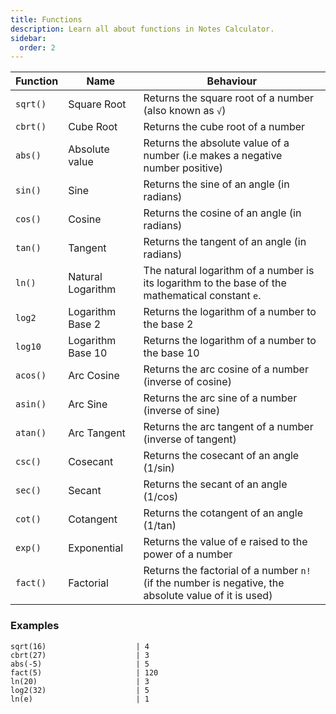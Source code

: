 ```yaml
---
title: Functions
description: Learn all about functions in Notes Calculator.
sidebar:
  order: 2
---
```


| Function | Name        | Behaviour                                    |
| -------- | ----------- | -------------------------------------------- |
| `sqrt()`  | Square Root | Returns the square root of a number (also known as `√`) |
| `cbrt()`   | Cube Root   | Returns the cube root of a number            |
| `abs()`   | Absolute value   | Returns the absolute value of a number (i.e makes a negative number positive)            |
| `sin()`   | Sine      | Returns the sine of an angle (in radians)   |
| `cos()`   | Cosine    | Returns the cosine of an angle (in radians) |
| `tan()`   | Tangent   | Returns the tangent of an angle (in radians) |
| `ln()`   | Natural Logarithm | The natural logarithm of a number is its logarithm to the base of the mathematical constant `e`. |
| `log2` | Logarithm Base 2 | Returns the logarithm of a number to the base 2 |
| `log10` | Logarithm Base 10 | Returns the logarithm of a number to the base 10 |
| `acos()` | Arc Cosine | Returns the arc cosine of a number (inverse of cosine) |
| `asin()` | Arc Sine   | Returns the arc sine of a number (inverse of sine) |
| `atan()` | Arc Tangent | Returns the arc tangent of a number (inverse of tangent) |
| `csc()` | Cosecant | Returns the cosecant of an angle (1/sin) |
| `sec()` | Secant | Returns the secant of an angle (1/cos) |
| `cot()` | Cotangent | Returns the cotangent of an angle (1/tan) |
| `exp()`   | Exponential | Returns the value of e raised to the power of a number |
| `fact()` | Factorial | Returns the factorial of a number `n!` (if the number is negative, the absolute value of it is used) |

### Examples
```
sqrt(16)                    | 4
cbrt(27)                    | 3
abs(-5)                     | 5
fact(5)                     | 120
ln(20)                      | 3
log2(32)                    | 5
ln(e)                       | 1
```
